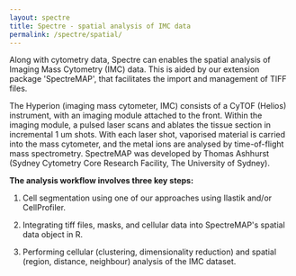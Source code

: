 ```yaml
---
layout: spectre
title: Spectre - spatial analysis of IMC data
permalink: /spectre/spatial/
---
```


Along with cytometry data, Spectre can enables the spatial analysis of Imaging Mass Cytometry (IMC) data. This is aided by our extension package 'SpectreMAP', that facilitates the import and management of TIFF files. 

The Hyperion (imaging mass cytometer, IMC) consists of a CyTOF (Helios) instrument, with an imaging module attached to the front. Within the imaging module, a pulsed laser scans and ablates the tissue section in incremental 1 um shots. With each laser shot, vaporised material is carried into the mass cytometer, and the metal ions are analysed by time-of-flight mass spectrometry. SpectreMAP was developed by Thomas Ashhurst (Sydney Cytometry Core Research Facility, The University of Sydney).

**The analysis workflow involves three key steps:**

1. Cell segmentation using one of our approaches using Ilastik and/or CellProfiler.

2. Integrating tiff files, masks, and cellular data into SpectreMAP's spatial data object in R.

3. Performing cellular (clustering, dimensionality reduction) and spatial (region, distance, neighbour) analysis of the IMC dataset.
